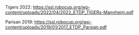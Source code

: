 Tigers 2022:
https://ssl.robocup.org/wp-content/uploads/2022/04/2022_ETDP_TIGERs-Mannheim.pdf

Parisan 2019:
https://ssl.robocup.org/wp-content/uploads/2019/01/2017_ETDP_Parsian.pdf



